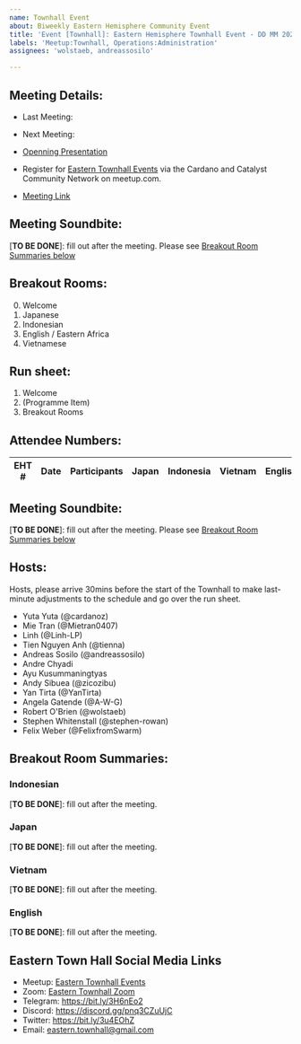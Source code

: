 ```yaml
---
name: Townhall Event
about: Biweekly Eastern Hemisphere Community Event
title: 'Event [Townhall]: Eastern Hemisphere Townhall Event - DD MM 2022 0900 to 11:00 UTC'
labels: 'Meetup:Townhall, Operations:Administration'
assignees: 'wolstaeb, andreassosilo'

---
```

## Meeting Details:

- Last Meeting: 
- Next Meeting: 

- [Openning Presentation]()

- Register for [Eastern Townhall Events](https://bit.ly/3H9Xvoo) via the Cardano and Catalyst Community Network on meetup.com. 
- [Meeting Link](https://us02web.zoom.us/j/83779080423?pwd=WFNHTlQ4Y2lPa0N0aytxVDdJbG9DUT09)
## Meeting Soundbite:

[**TO BE DONE**]: fill out after the meeting. Please see [Breakout Room Summaries below](#breakout-room-summaries)

## Breakout Rooms:

0. Welcome
1. Japanese
2. Indonesian
3. English / Eastern Africa
4. Vietnamese

## Run sheet:

1. Welcome
2. (Programme Item)
3. Breakout Rooms
## Attendee Numbers:

EHT # | Date | Participants | Japan | Indonesia | Vietnam | English | Korean | Catalyst School
-- | -- | -- | -- | -- | -- | -- | -- | --

## Meeting Soundbite:

[**TO BE DONE**]: fill out after the meeting. Please see [Breakout Room Summaries below](#breakout-room-summaries)
## Hosts: 

Hosts, please arrive 30mins before the start of the Townhall to make last-minute adjustments to the schedule and go over the run sheet.

- Yuta Yuta (@cardanoz)
- Mie Tran (@Mietran0407)
- Linh (@Linh-LP)
- Tien Nguyen Anh (@tienna)
- Andreas Sosilo (@andreassosilo) 
- Andre Chyadi
- Ayu Kusummaningtyas
- Andy Sibuea (@zicozibu)
- Yan Tirta (@YanTirta)
- Angela Gatende (@A-W-G)
- Robert O'Brien (@wolstaeb)
- Stephen Whitenstall (@stephen-rowan)
- Felix Weber (@FelixfromSwarm)

## Breakout Room Summaries:

### Indonesian

[**TO BE DONE**]: fill out after the meeting. 

### Japan

[**TO BE DONE**]: fill out after the meeting. 

### Vietnam

[**TO BE DONE**]: fill out after the meeting. 

### English

[**TO BE DONE**]: fill out after the meeting. 
## Eastern Town Hall Social Media Links
 
- Meetup: [Eastern Townhall Events](https://bit.ly/3H9Xvoo)
- Zoom: [Eastern Townhall Zoom](https://us02web.zoom.us/j/83779080423?pwd=WFNHTlQ4Y2lPa0N0aytxVDdJbG9DUT09)
- Telegram: https://bit.ly/3H6nEo2
- Discord: https://discord.gg/pnq3CZuUjC
- Twitter: https://bit.ly/3u4EOhZ
- Email: [eastern.townhall@gmail.com](mailto:eastern.townhall@gmail.com)